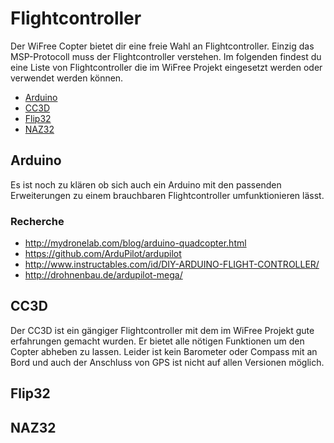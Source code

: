 # Flightcontroller
Der WiFree Copter bietet dir eine freie Wahl an Flightcontroller. Einzig das MSP-Protocoll muss der Flightcontroller verstehen. Im folgenden findest du eine Liste von Flightcontroller die im WiFree Projekt eingesetzt werden oder verwendet werden können. 

* [Arduino](flightcontroller.md#arduino)
* [CC3D](flightcontroller.md#cc3d)
* [Flip32](flightcontroller.md#Flip32)
* [NAZ32](flightcontroller.md#naz32)

## Arduino
Es ist noch zu klären ob sich auch ein Arduino mit den passenden Erweiterungen zu einem brauchbaren Flightcontroller umfunktionieren lässt. 

### Recherche
* http://mydronelab.com/blog/arduino-quadcopter.html
* https://github.com/ArduPilot/ardupilot
* http://www.instructables.com/id/DIY-ARDUINO-FLIGHT-CONTROLLER/
* http://drohnenbau.de/ardupilot-mega/

## CC3D
Der CC3D ist ein gängiger Flightcontroller mit dem im WiFree Projekt gute erfahrungen gemacht wurden. Er bietet alle nötigen Funktionen um den Copter abheben zu lassen. Leider ist kein Barometer oder Compass mit an Bord und auch der Anschluss von GPS ist nicht auf allen Versionen möglich. 

## Flip32
## NAZ32
